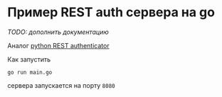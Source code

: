 # Пример REST auth сервера на go

*TODO: дополнить документацию*

Аналог [python REST authenticator](../rest-auth/)

Как запустить
```
go run main.go
```

сервера запускается на порту `8080`